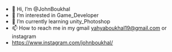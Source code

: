 - 👋 Hi, I’m @JohnBoukhal
- 👀 I’m interested in Game_Developer
- 🌱 I’m currently learning unity_Photoshop
- 📫 How to reach me in my gmail yahyaboukhal19@gmail.com or instagram
- https://www.instagram.com/johnboukhal/

<!---
JohnBoukhal19/JohnBoukhal19 is a ✨ special ✨ repository because its `README.md` (this file) appears on your GitHub profile.
You can click the Preview link to take a look at your changes.
--->
